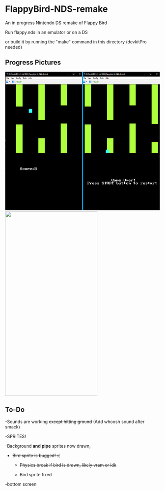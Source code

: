 # FlappyBird-NDS-remake


An in progress Nintendo DS remake of Flappy Bird

Run flappy.nds in an emulator or on a DS

or build it by running the "make" command in this directory (devkitPro needed)

## Progress Pictures
<img src="https://github.com/rakib-shahid/FlappyBird-NDS-remake/blob/main/pics/flappy%20bird%20ds.png" width="600" height="450"/>
<img src="/pics/flappyGif.gif" width="300" height="600"/>

## To-Do

-Sounds are working ~~except hitting ground~~ (Add whoosh sound after smack)

-SPRITES!

-Background **and pipe** sprites now drawn,

* ~~Bird sprite is bugged! :(~~

  * ~~Physics break if bird is drawn, likely vram or idk~~

  * Bird sprite fixed

-bottom screen
